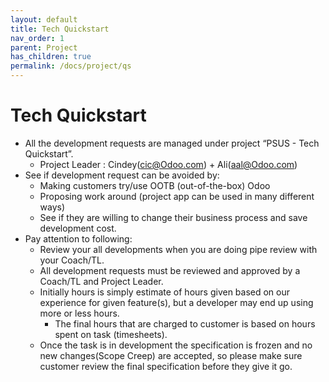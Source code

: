 ```yaml
---
layout: default
title: Tech Quickstart
nav_order: 1
parent: Project
has_children: true
permalink: /docs/project/qs
---
```


# Tech Quickstart
- All the development requests are managed under project “PSUS - Tech Quickstart”.
  - Project Leader : Cindey([cic@Odoo.com](mailto:cic@Odoo.com)) + Ali([aal@Odoo.com](mailto:aal@Odoo.com))
- See if development request can be avoided by:
  - Making customers try/use OOTB (out-of-the-box) Odoo
  - Proposing work around (project app can be used in many different ways)
  - See if they are willing to change their business process and save development cost.
- Pay attention to following:
  - Review your all developments when you are doing pipe review with your Coach/TL.
  - All development requests must be reviewed and approved by a Coach/TL and Project Leader.
  - Initially hours is simply estimate of hours given based on our experience for given feature(s), but a developer may end up using more or less hours.
    - The final hours that are charged to customer is based on hours spent on task (timesheets).
  - Once the task is in development the specification is frozen and no new changes(Scope Creep) are accepted, so please make sure customer review the final specification before they give it go.